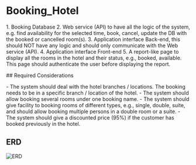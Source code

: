 # Booking_Hotel
<p>
1. Booking Database
2. Web service (API) to have all the logic of the system, e.g. find availability for the selected
  time, book, cancel, update the DB with the booked or cancelled room(s). 
3. Application interface Back-end, this should NOT have any logic and
should only communicate with the Web service (API).
4. Application interface Front-end 
5. A report-like page to display all the rooms in the hotel and their status, e.g., booked,
available. This page should authenticate the user before displaying the report.
</p>
## Required Considerations
<p>
- The system should deal with the hotel branches / locations. The booking needs to be in
a specific branch / location of the hotel.
- The system should allow booking several rooms under one booking name.
- The system should give facility to booking rooms of different types, e.g., single, double,
suite, and should allow booking multiple persons in a double room or a suite.
- The system should give a discounted price (95%) if the customer has booked previously
in the hotel.
</p>

## ERD 
![ERD](https://user-images.githubusercontent.com/42962017/190847666-b9974e79-e1cf-4a77-8dbd-3883d8e63646.jpg)
